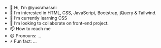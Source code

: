 - 👋 Hi, I’m @yusrahassni
- 👀 I’m interested in HTML, CSS, JavaScript, Bootstrap, jQuery & Tailwind.
- 🌱 I’m currently learning CSS
- 💞️ I’m looking to collaborate on front-end project.
- 📫 How to reach me 
- 😄 Pronouns: ...
- ⚡ Fun fact: ...

<!---
yusrahassni/yusrahassni is a ✨ special ✨ repository because its `README.md` (this file) appears on your GitHub profile.
You can click the Preview link to take a look at your changes.
--->
